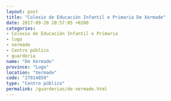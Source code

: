 ```yaml
---
layout: post
title: "Colexio de Educación Infantil e Primaria De Xermade"
date: 2017-09-20 20:57:05 +0200
categories:
- Colexio de Educación Infantil e Primaria
- lugo
- xermade
- Centro público
- guarderia
name: "De Xermade"
province: "Lugo"
location: "Xermade"
code: "27014859"
type: "Centro público"
permalink: /guarderias/de-xermade.html
---
```

